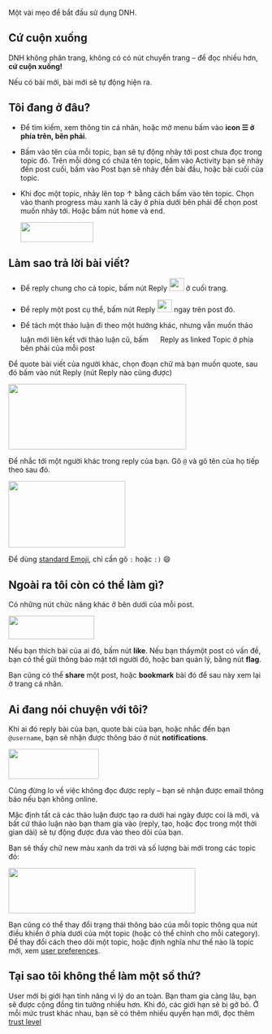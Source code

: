 Một vài mẹo để bắt đầu sử dụng DNH.

## Cứ cuộn xuống

DNH không phân trang, không có có nút chuyển trang – để đọc nhiều hơn, **cứ cuộn xuống!**

Nếu có bài mới, bài mới sẽ tự động hiện ra.

## Tôi đang ở đâu?

- Để tìm kiếm, xem thông tin cá nhân, hoặc mở menu bấm vào **icon <kbd>☰</kbd> ở phía trên, bên phải**.

- Bấm vào tên của mỗi topic, bạn sẽ tự động nhảy tới post chưa đọc trong topic đó. Trên mỗi dòng có chứa tên topic, bấm vào Activity bạn sẽ nhảy đến post cuối, bấm vào Post bạn sẽ nhảy đến bài đầu, hoặc bài cuối của topic.

- Khi đọc một topic, nhảy lên top &uarr; bằng cách bấm vào tên topic. Chọn vào thanh progress màu xanh lá cây ở phía dưới bên phải để chọn post muốn nhảy tới. Hoặc bấm nút <kbd>home</kbd> và <kbd>end</kbd>.

    <img src="/images/welcome/progress-bar.png" width="143" height="39">

## Làm sao trả lời bài viết?

- Để reply chung cho cả topic, bấm nút Reply <img src="/images/welcome/reply-topic.png" width="29" height="25"> ở cuối trang.

- Để reply một post cụ thể, bấm nút Reply <img src="/images/welcome/reply-post.png" width="29" height="25"> ngay trên post đó.

- Để tách một thảo luận đi theo một hướng khác, nhưng vẫn muốn thảo luận mới liên kết với thảo luận cũ, bấm <img src="/images/welcome/reply-as-linked-topic.png" width="15" height="25"> Reply as linked Topic ở phía bên phải của mỗi post

Để quote bài viết của người khác, chọn đoạn chữ mà bạn muốn quote, sau đó bấm vào nút Reply (nút Reply nào cũng được)

<img src="/images/welcome/quote-reply.png" width="350" height="129">

Để nhắc tới một người khác trong reply của bạn. Gõ `@` và gõ tên của họ tiếp theo sau đó.

<img src="/images/welcome/username-completion.png" width="230" height="131">

Để dùng [standard Emoji](http://www.emoji.codes/), chỉ cần gõ `:` hoặc `:)` :smile:

## Ngoài ra tôi còn có thể làm gì?

Có những nút chức năng khác ở bên dưới của mỗi post.

<img src="/images/welcome/like-link-flag-bookmark.png" width="169" height="46">

Nếu bạn thích bài của ai đó, bấm nút **like**. Nếu bạn thấymột post có vấn đề, bạn có thể gửi thông báo mật tới người đó, hoặc ban quản lý, bằng nút **flag**.

Bạn cũng có thể **share** một post, hoặc **bookmark** bài đó để sau này xem lại ở trang cá nhân.

## Ai đang nói chuyện với tôi?

Khi ai đó reply bài của bạn, quote bài của bạn, hoặc nhắc đến bạn `@username`, bạn sẽ nhận được thông báo ở nút **notifications**.

<img src="/images/welcome/notification-panel.png" width="178" height="59">

Cũng đừng lo về việc không đọc được reply – bạn sẽ nhận được email thông báo nếu bạn không online.

Mặc định tất cả các thảo luận được tạo ra dưới hai ngày được coi là mới, và bất cứ thảo luận nào bạn tham gia vào (reply, tạo, hoặc đọc trong một thời gian dài) sẽ tự động được đưa vào theo dõi của bạn.

Bạn sẽ thấy chữ new màu xanh da trời và số lượng bài mới trong các topic đó:

<img src="/images/welcome/topics-new-unread.png" width="368" height="89">

Bạn cũng có thể thay đổi trạng thái thông báo của mỗi topic thông qua nút điều khiển ở phía dưới của một topic (hoặc có thể chỉnh cho mỗi category). Để thay đổi cách theo dõi một topic, hoặc định nghĩa như thế nào là topic mới, xem [user preferences](/my/preferences).

## Tại sao tôi không thể làm một số thứ?

User mới bị giới hạn tính năng vì lý do an toàn. Bạn tham gia càng lâu, bạn sẽ được cộng đồng tin tưởng nhiều hơn. Khi đó, các giới hạn sẽ bị gỡ bỏ. Ở mỗi mức trust khác nhau, bạn sẽ có thêm nhiều quyền hạn mới, đọc thêm [trust level](http://daynhauhoc.com/t/trust-level-ho-t-d-ng-nh-th-nao/14/9)
